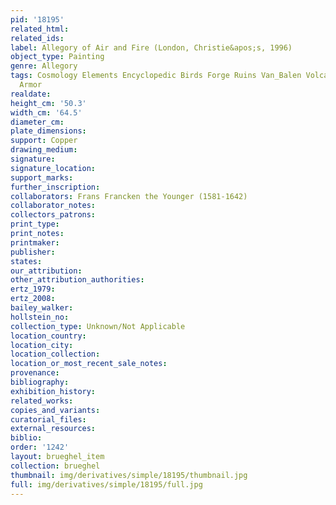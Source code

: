```yaml
---
pid: '18195'
related_html: 
related_ids: 
label: Allegory of Air and Fire (London, Christie&apos;s, 1996)
object_type: Painting
genre: Allegory
tags: Cosmology Elements Encyclopedic Birds Forge Ruins Van_Balen Volcano Nude Landscape
  Armor
realdate: 
height_cm: '50.3'
width_cm: '64.5'
diameter_cm: 
plate_dimensions: 
support: Copper
drawing_medium: 
signature: 
signature_location: 
support_marks: 
further_inscription: 
collaborators: Frans Francken the Younger (1581-1642)
collaborator_notes: 
collectors_patrons: 
print_type: 
print_notes: 
printmaker: 
publisher: 
states: 
our_attribution: 
other_attribution_authorities: 
ertz_1979: 
ertz_2008: 
bailey_walker: 
hollstein_no: 
collection_type: Unknown/Not Applicable
location_country: 
location_city: 
location_collection: 
location_or_most_recent_sale_notes: 
provenance: 
bibliography: 
exhibition_history: 
related_works: 
copies_and_variants: 
curatorial_files: 
external_resources: 
biblio: 
order: '1242'
layout: brueghel_item
collection: brueghel
thumbnail: img/derivatives/simple/18195/thumbnail.jpg
full: img/derivatives/simple/18195/full.jpg
---
```

